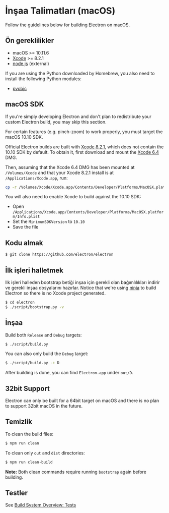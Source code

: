 # İnşaa Talimatları (macOS)

Follow the guidelines below for building Electron on macOS.

## Ön gereklilikler

- macOS >= 10.11.6
- [Xcode](https://developer.apple.com/technologies/tools/) >= 8.2.1
- [node.js](http://nodejs.org) (external)

If you are using the Python downloaded by Homebrew, you also need to install the following Python modules:

- [pyobjc](https://pythonhosted.org/pyobjc/install.html)

## macOS SDK

If you're simply developing Electron and don't plan to redistribute your custom Electron build, you may skip this section.

For certain features (e.g. pinch-zoom) to work properly, you must target the macOS 10.10 SDK.

Official Electron builds are built with [Xcode 8.2.1](http://adcdownload.apple.com/Developer_Tools/Xcode_8.2.1/Xcode_8.2.1.xip), which does not contain the 10.10 SDK by default. To obtain it, first download and mount the [Xcode 6.4](http://developer.apple.com/devcenter/download.action?path=/Developer_Tools/Xcode_6.4/Xcode_6.4.dmg) DMG.

Then, assuming that the Xcode 6.4 DMG has been mounted at `/Volumes/Xcode` and that your Xcode 8.2.1 install is at `/Applications/Xcode.app`, run:

```sh
cp -r /Volumes/Xcode/Xcode.app/Contents/Developer/Platforms/MacOSX.platform/Developer/SDKs/MacOSX10.10.sdk /Applications/Xcode.app/Contents/Developer/Platforms/MacOSX.platform/Developer/SDKs/
```

You will also need to enable Xcode to build against the 10.10 SDK:

- Open `/Applications/Xcode.app/Contents/Developer/Platforms/MacOSX.platform/Info.plist`
- Set the `MinimumSDKVersion` to `10.10`
- Save the file

## Kodu almak

```sh
$ git clone https://github.com/electron/electron
```

## İlk işleri halletmek

Ilk işleri halleden bootstrap betiği inşaa için gerekli olan bağımlılıkları indirir ve gerekli inşaa dosyalarını hazırlar. Notice that we're using [ninja](https://ninja-build.org/) to build Electron so there is no Xcode project generated.

```sh
$ cd electron
$ ./script/bootstrap.py -v
```

## İnşaa

Build both `Release` and `Debug` targets:

```sh
$ ./script/build.py
```

You can also only build the `Debug` target:

```sh
$ ./script/build.py -c D
```

After building is done, you can find `Electron.app` under `out/D`.

## 32bit Support

Electron can only be built for a 64bit target on macOS and there is no plan to support 32bit macOS in the future.

## Temizlik

To clean the build files:

```sh
$ npm run clean
```

To clean only `out` and `dist` directories:

```sh
$ npm run clean-build
```

**Note:** Both clean commands require running `bootstrap` again before building.

## Testler

See [Build System Overview: Tests](build-system-overview.md#tests)